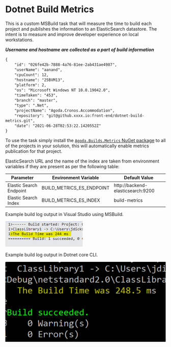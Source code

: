 # Dotnet Build Metrics

This is a custom MSBuild task that will measure the time to build each project and publishes the information to an ElasticSearch datastore. The intent is to measure and improve developer experience on local workstations.

**_Username and hostname are collected as a part of build information_**

```
{
    "id": "026fe42b-7888-4a76-81ee-2ab431ae4987",
    "userName": "aanand",
    "cpuCount": 12,
    "hostname": "25BVM13",
    "platform": 2,
    "os": "Microsoft Windows NT 10.0.19042.0",
    "timeTaken": "453",
    "branch": "master",
    "type": ".Net",
    "projectName": "Agoda.Cronos.Accommodation",
    "repository": "git@github.xxxx.io:front-end/dotnet-build-metrics.git",
    "date": "2021-06-28T02:53:22.1420552Z"
}
```

To use the task simply install the [`Agoda.Builds.Metrics` NuGet package](https://www.nuget.org/packages/Agoda.Builds.Metrics) to all of the projects in your solution, this will automatically enable metrics publication for that project.

ElasticSearch URL and the name of the index are taken from environment variables if they are present as per the following table:

|Parameter              |Environment Variable     |Default Value                    |
|-----------------------|-------------------------|---------------------------------|
|Elastic Search Endpoint|BUILD_METRICS_ES_ENDPOINT|http://backend-elasticsearch:9200|
|Elastic Search Index   |BUILD_METRICS_ES_INDEX   |build-metrics                    |

Example build log output in Visual Studio using MSBuild.

![](doc/img/VSBuildOutput.PNG)

Example build log output in Dotnet core CLI.

![](doc/img/DotnetCLIBuildTimeOutput.PNG)
